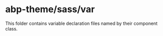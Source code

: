 # abp-theme/sass/var

This folder contains variable declaration files named by their component class.
